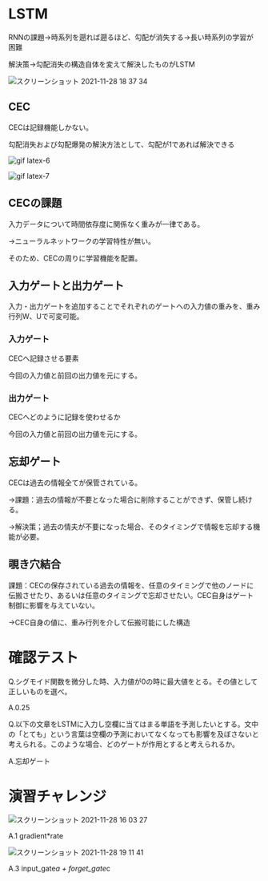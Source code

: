 # LSTM

RNNの課題→時系列を遡れば遡るほど、勾配が消失する→長い時系列の学習が困難

解決策→勾配消失の構造自体を変えて解決したものがLSTM

![スクリーンショット 2021-11-28 18 37 34](https://user-images.githubusercontent.com/85814165/143762850-b9829614-8d77-42aa-93b0-13578a997853.png)

## CEC
CECは記録機能しかない。

勾配消失および勾配爆発の解決方法として、勾配が1であれば解決できる

![gif latex-6](https://user-images.githubusercontent.com/85814165/143763035-e2d093e5-23a4-414e-94d7-d9ed04c1593c.gif)

![gif latex-7](https://user-images.githubusercontent.com/85814165/143763114-fa72b6a3-f765-4aec-af25-9ee0b5ce7e7d.gif)

## CECの課題
入力データについて時間依存度に関係なく重みが一律である。

→ニューラルネットワークの学習特性が無い。

そのため、CECの周りに学習機能を配置。

## 入力ゲートと出力ゲート

入力・出力ゲートを追加することでそれぞれのゲートへの入力値の重みを、重み行列W、Uで可変可能。

### 入力ゲート

CECへ記録させる要素

今回の入力値と前回の出力値を元にする。

### 出力ゲート

CECへどのように記録を使わせるか

今回の入力値と前回の出力値を元にする。

## 忘却ゲート

CECは過去の情報全てが保管されている。

→課題：過去の情報が不要となった場合に削除することができず、保管し続ける。

→解決策；過去の情夫が不要になった場合、そのタイミングで情報を忘却する機能が必要。

## 覗き穴結合

課題：CECの保存されている過去の情報を、任意のタイミングで他のノードに伝搬させたり、あるいは任意のタイミングで忘却させたい。CEC自身はゲート制御に影響を与えていない。

→CEC自身の値に、重み行列を介して伝搬可能にした構造

# 確認テスト

Q.シグモイド関数を微分した時、入力値が0の時に最大値をとる。その値として正しいものを選べ。

A.0.25

Q.以下の文章をLSTMに入力し空欄に当てはまる単語を予測したいとする。文中の「とても」という言葉は空欄の予測においてなくなっても影響を及ぼさないと考えられる。このような場合、どのゲートが作用とすると考えられるか。

A.忘却ゲート

# 演習チャレンジ

![スクリーンショット 2021-11-28 16 03 27](https://user-images.githubusercontent.com/85814165/143733006-75e8de95-ae47-4a02-b694-13e3c17a9b0a.png)

A.1 gradient*rate

![スクリーンショット 2021-11-28 19 11 41](https://user-images.githubusercontent.com/85814165/143763780-0f0b732f-5f8f-4cb0-9f37-360fb74c2c99.png)

A.3 input_gate*a + forget_gate*c
